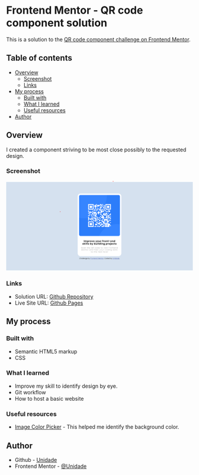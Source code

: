 # Frontend Mentor - QR code component solution

This is a solution to the [QR code component challenge on Frontend Mentor](https://www.frontendmentor.io/challenges/qr-code-component-iux_sIO_H).

## Table of contents

- [Overview](#overview)
  - [Screenshot](#screenshot)
  - [Links](#links)
- [My process](#my-process)
  - [Built with](#built-with)
  - [What I learned](#what-i-learned)
  - [Useful resources](#useful-resources)
- [Author](#author)

## Overview

I created a component striving to be most close possibly to the requested design.

### Screenshot

![Final design](./images/Screenshot.png)

### Links

- Solution URL: [Github Repository](https://github.com/Unidade/qr-code-component-main)
- Live Site URL: [Github Pages](https://unidade.github.io/qr-code-component-main/)

## My process

### Built with

- Semantic HTML5 markup
- CSS

### What I learned

- Improve my skill to identify design by eye.
- Git workflow
- How to host a basic website

### Useful resources

- [Image Color Picker](https://imagecolorpicker.com/en) - This helped me identify the background color.

## Author

- Github - [Unidade](https://www.your-site.com)
- Frontend Mentor - [@Unidade](https://www.frontendmentor.io/profile/Unidade)
